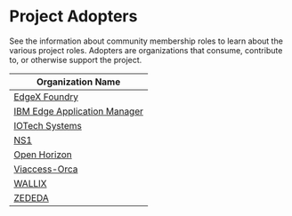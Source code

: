 Project Adopters
================

See the information about community membership roles to learn about the various project roles.  Adopters are organizations that consume, contribute to, or otherwise support the project.

| Organization Name                                                                     |
|---------------------------------------------------------------------------------------|
| [EdgeX Foundry](https://lfedge.org/projects/edgex-foundry/)                           |
| [IBM Edge Application Manager](https://www.ibm.com/products/edge-application-manager) |
| [IOTech Systems](https://www.iotechsys.com/)                                          |
| [NS1](https://www.ibm.com/products/ns1-connect)                                       |
| [Open Horizon](https://lfedge.org/projects/open-horizon/)                             |
| [Viaccess-Orca](https://www.viaccess-orca.com/)                                       |
| [WALLIX](https://www.wallix.com/)                                                     |
| [ZEDEDA](https://zededa.com/)                                                         |
